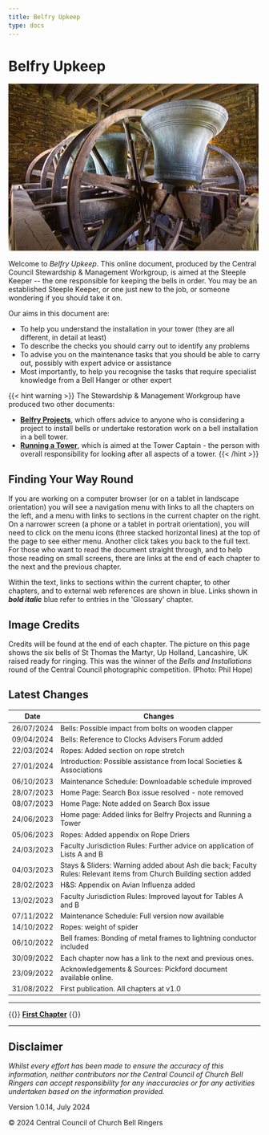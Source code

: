 ```yaml
---
title: Belfry Upkeep
type: docs
---
```




# Belfry Upkeep

![Up Holland bells raised ready for ringing](up-holland-bells.jpg)

Welcome to *Belfry Upkeep*. This online document, produced by the Central Council Stewardship & Management Workgroup, is aimed at the Steeple Keeper -- the one responsible for keeping the bells in order. You may be an established Steeple Keeper, or one just new to the job, or someone wondering if you should take it on.

Our aims in this document are:

- To help you understand the installation in your tower (they are all different, in detail at least)
- To describe the checks you should carry out to identify any problems
- To advise you on the maintenance tasks that you should be able to carry out, possibly with expert advice or assistance
- Most importantly, to help you recognise the tasks that require specialist knowledge from a Bell Hanger or other expert

{{< hint warning >}}
The Stewardship & Management Workgroup have produced two other
documents:
  - **[Belfry Projects](https://belfryprojects.cccbr.org.uk/)**, which
    offers advice to anyone who is considering a project to install
    bells or undertake restoration work on a bell installation in a bell
    tower.
 - **[Running a Tower](https://runningatower.cccbr.org.uk/)**, which is
    aimed at the Tower Captain - the person with overall responsibility
    for looking after all aspects of a tower.
{{< /hint >}}

## Finding Your Way Round

If you are working on a computer browser (or on a tablet in landscape orientation) you will see a navigation menu with links to all the chapters on the left, and a menu with links to sections in the current chapter on the right. On a narrower screen (a phone or a tablet in portrait orientation), you will need to click on the menu icons (three stacked horizontal lines) at the top of the page to see either menu. Another click takes you back to the full text. For those who want to read the document straight through, and to help those reading on small screens, there are links at the end of each chapter to the next and the previous chapter.

Within the text, links to sections within the current chapter, to other chapters, and to external web references are shown in blue. Links shown in ***bold italic*** blue refer to entries in the 'Glossary' chapter.

## Image Credits

Credits will be found at the end of each chapter. The picture on this page shows the six bells of St Thomas the Martyr, Up Holland, Lancashire, UK raised ready for ringing. This was the winner of the *Bells and Installations* round of the Central Council photographic competition. (Photo: Phil Hope)

## Latest Changes

| Date | Changes |
| ---- | ---- |
| 26/07/2024 | Bells: Possible impact from bolts on wooden clapper |
| 09/04/2024 | Bells: Reference to Clocks Advisers Forum added |
| 22/03/2024 | Ropes: Added section on rope stretch |
| 27/01/2024 | Introduction: Possible assistance from local Societies & Associations |
| 06/10/2023 | Maintenance Schedule: Downloadable schedule improved |
| 28/07/2023 | Home Page: Search Box issue resolved - note removed |
| 08/07/2023 | Home Page: Note added on Search Box issue |
| 24/06/2023 | Home page: Added links for Belfry Projects and Running a Tower |
| 05/06/2023 | Ropes: Added appendix on Rope Driers |
| 24/03/2023 | Faculty Jurisdiction Rules: Further advice on application of Lists A and B |
| 04/03/2023 | Stays & Sliders: Warning added about Ash die back; Faculty Rules: Relevant items from Church Building section added |
| 28/02/2023 | H&S: Appendix on Avian Influenza added |
| 13/02/2023 | Faculty Jurisdiction Rules: Improved layout for Tables A and B |
| 07/11/2022 | Maintenance Schedule: Full version now available |
| 14/10/2022 | Ropes: weight of spider |
| 06/10/2022 | Bell frames: Bonding of metal frames to lightning conductor included |
| 30/09/2022 | Each chapter now has a link to the next and previous ones. |
| 23/09/2022 | Acknowledgements & Sources: Pickford document available online. |
| 31/08/2022 | First publication. All chapters at v1.0 |

----

{{<hint info>}}
**[First Chapter](/docs/010-introduction/)**
{{</hint>}}

-----

## Disclaimer

*Whilst every effort has been made to ensure the accuracy of this information, neither contributors nor the Central Council of Church Bell Ringers can accept responsibility for any inaccuracies or for any activities undertaken based on the information provided.*

Version 1.0.14, July 2024

© 2024 Central Council of Church Bell Ringers

